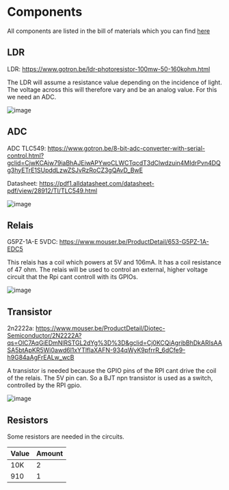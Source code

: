 # Components
All components are listed in the bill of materials which you can find [here](https://github.com/Slauf21/Workshop-IOT-RPI-2022-23/tree/main/Circuit/Bill%20Of%20Materials)

## LDR
LDR: https://www.gotron.be/ldr-photoresistor-100mw-50-160kohm.html

The LDR will assume a resistance value depending on the incidence of light. The voltage across this will therefore vary and be an analog value. For this we need an ADC.

![image](https://user-images.githubusercontent.com/79916416/197495382-c62f6ac9-0afe-435c-8baf-716bd85ffba2.png)

## ADC
ADC TLC549: https://www.gotron.be/8-bit-adc-converter-with-serial-control.html?gclid=CjwKCAjw79iaBhAJEiwAPYwoCLWCTqcdT3dClwdzuin4MIdrPvn4DQg3hyETrE1SUpddLzwZSJvRzRoCZ3gQAvD_BwE

Datasheet: https://pdf1.alldatasheet.com/datasheet-pdf/view/28912/TI/TLC549.html

![image](https://user-images.githubusercontent.com/79916416/197496335-5483d1d2-a319-4482-ad6b-eb48fd0b88e4.png)

## Relais
G5PZ-1A-E 5VDC: https://www.mouser.be/ProductDetail/653-G5PZ-1A-EDC5

This relais has a coil which powers at 5V and 106mA. It has a coil resistance of 47 ohm. The relais will be used to control an external, higher voltage circuit that the Rpi cant controll with its GPIOs.

![image](https://user-images.githubusercontent.com/79916416/201310495-3af5b13c-349c-4b45-966b-4f8a19eecf09.png)

## Transistor

2n2222a: https://www.mouser.be/ProductDetail/Diotec-Semiconductor/2N2222A?qs=OlC7AqGiEDmNlRSTGL2dYg%3D%3D&gclid=Cj0KCQiAgribBhDkARIsAASA5btApKR5Wi0awd6l1xYTlflaXAFN-934qWyK9pfrrR_6dCfe9-h9G84aAgFrEALw_wcB

A transistor is needed because the GPIO pins of the RPI cant drive the coil of the relais. The 5V pin can. So a BJT npn transistor is used as a switch, controlled by the RPI gpio.

![image](https://user-images.githubusercontent.com/79916416/201316302-7d30c3cb-90a4-4755-af86-603813e2542b.png)

## Resistors

Some resistors are needed in the circuits.

|Value|Amount|
|-----|---|
| 10K | 2 |
| 910 | 1 |
